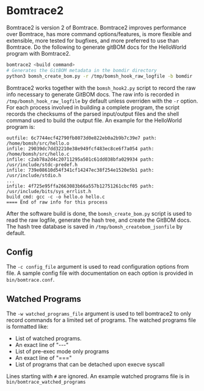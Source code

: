 # Bomtrace2

Bomtrace2 is version 2 of Bomtrace.
Bomtrace2 improves performance over Bomtrace, has more command options/features, is more flexible and extensible, more tested for bugfixes, and more preferred to use than Bomtrace.
Do the following to generate gitBOM docs for the HelloWorld program with Bomtrace2.

```bash
bomtrace2 <build command>
# Generates the GitBOM metadata in the bomdir directory
python3 bomsh_create_bom.py -r /tmp/bomsh_hook_raw_logfile -b bomdir
```

Bomtrace2 works together with the `bomsh_hook2.py` script to record the raw info necessary to generate GitBOM docs. The raw info is recorded in `/tmp/bomsh_hook_raw_logfile` by default unless overriden with the `-r` option. For each process involved in building a complete program, the script records the checksums of the parsed input/output files and the shell command used to build the output file. An example for the HelloWorld program is:

```
outfile: 6c7744ecf42790fb8073d0e822eb0a2b9b7c39e7 path: /home/bomsh/src/hello.o
infile: 29039dc7dd32210e38e949fcf483ec8ce6f7a054 path: /home/bomsh/src/hello.c
infile: c2ab78a2d4c20711295a501c61dd038bfa029934 path: /usr/include/stdc-predef.h
infile: 739e08610d54f341cf14247ec38f254e1520e5b1 path: /usr/include/stdio.h
...
infile: 4f725e95ffa2663083b66a557b12751261cbcf05 path: /usr/include/bits/sys_errlist.h
build_cmd: gcc -c -o hello.o hello.c
==== End of raw info for this process
```

After the software build is done, the `bomsh_create_bom.py` script is used to read the raw logfile, generate the hash tree, and create the GitBOM docs. The hash tree database is saved in `/tmp/bomsh_createbom_jsonfile` by default.

## Config

The `-c config_file` argument is used to read configuration options from file. A sample config file with documentation on each option is provided in `bin/bomtrace.conf`.

## Watched Programs

The `-w watched_programs_file` argument is used to tell bomtrace2 to only record commands for a limited set of programs. The watched programs file is formatted like:

- List of watched programs.
- An exact line of "---"
- List of pre-exec mode only programs
- An exact line of "==="
- List of programs that can be detached upon execve syscall

Lines starting with `#` are ignored. An example watched programs file is in `bin/bomtrace_watched_programs`

